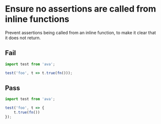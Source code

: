 # Ensure no assertions are called from inline functions

Prevent assertions being called from an inline function, to make it clear that it does not return.

## Fail
```js
import test from 'ava';

test('foo', t => t.true(fn()));
```

## Pass
```js
import test from 'ava';

test('foo', t => {
	t.true(fn())
});
```
